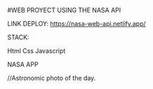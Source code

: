 #WEB PROYECT USING THE NASA API

LINK DEPLOY: 
https://nasa-web-api.netlify.app/

STACK:

Html
Css
Javascript

NASA APP

//Astronomic photo of the day.
